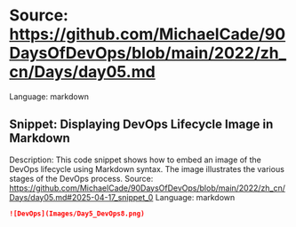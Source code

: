 # Source: https://github.com/MichaelCade/90DaysOfDevOps/blob/main/2022/zh_cn/Days/day05.md
Language: markdown

## Snippet: Displaying DevOps Lifecycle Image in Markdown
Description: This code snippet shows how to embed an image of the DevOps lifecycle using Markdown syntax. The image illustrates the various stages of the DevOps process.
Source: https://github.com/MichaelCade/90DaysOfDevOps/blob/main/2022/zh_cn/Days/day05.md#2025-04-17_snippet_0
Language: markdown

```markdown
![DevOps](Images/Day5_DevOps8.png)
```
